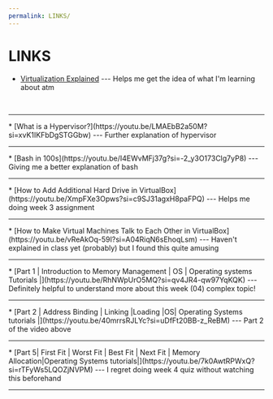 ```yaml
---
permalink: LINKS/
---
```


# LINKS

* [Virtualization Explained](https://youtu.be/FZR0rG3HKIk?si=1RBrx39nDASMvcfN) --- Helps me get the idea of what I'm learning about atm
<br>
<hr>
* [What is a Hypervisor?](https://youtu.be/LMAEbB2a50M?si=xvK1IKFbDgSTGGbw) --- Further explanation of hypervisor
<br>
<hr>
* [Bash in 100s](https://youtu.be/I4EWvMFj37g?si=-2_y3O173Clg7yP8) --- Giving me a better explanation of bash
<br>
<hr>
* [How to Add Additional Hard Drive in VirtualBox](https://youtu.be/XmpFXe3Opws?si=c9SJ31agxH8paFPQ) --- Helps me doing week 3 assignment
<br>
<hr>
* [How to Make Virtual Machines Talk to Each Other in VirtualBox](https://youtu.be/vReAkOq-59I?si=A04RiqN6sEhoqLsm) --- Haven't explained in class yet (probably) but I found this quite amusing
<br>
<hr>
* [Part 1 | Introduction to Memory Management | OS | Operating systems Tutorials |](https://youtu.be/RhNWpUrO5MQ?si=qv4JR4-qw97YqKQK) --- Definitely helpful to understand more about this week (04) complex topic!
<br>
<hr>
* [Part 2 | Address Binding | Linking |Loading |OS| Operating Systems tutorials |](https://youtu.be/40mrrsRJLYc?si=uDfFt20BB-z_ReBM) --- Part 2 of the video above
<br>
<hr>
* [Part 5| First Fit | Worst Fit | Best Fit | Next Fit | Memory Allocation|Operating Systems tutorials|](https://youtu.be/7k0AwtRPWxQ?si=rTFyWs5LQOZjNVPM) --- I regret doing week 4 quiz without watching this beforehand
<br>
<hr>
